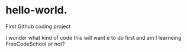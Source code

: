 # hello-world.
First Github coding project


I wonder what kind of code this will want e to do first and am I learneing FreeCodeSchool or not?
